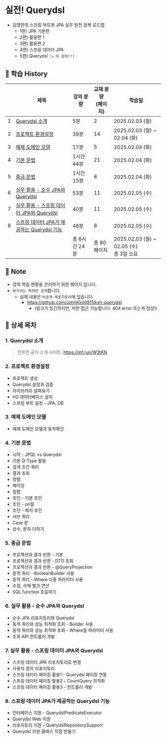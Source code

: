 # 실전! Querydsl

- 김영한의 스프링 부트와 JPA 실무 완전 정복 로드맵
    - 1편) JPA 기본편
    - 2편) 활용편 1
    - 3편) 활용편 2 
    - 4편) 스프링 데이터 JPA 
    - 5편) Querydsl `👈 이 강의!!!`

## 📅 학습 History

|   | 제목                                                                | 강의 분량     | 교재 분량<br>(페이지) | 학습일                                    |
|---|-------------------------------------------------------------------|-----------|----------------|----------------------------------------|
| 1 | [Querydsl 소개](#1-querydsl-소개)                                     | 5분        | 2              | 2025.02.03 (월)                         |
| 2 | [프로젝트 환경설정](#2-프로젝트-환경설정)                                         | 39분       | 14             | 2025.02.03 (월) ~ 02.04 (화)             |
| 3 | [예제 도메인 모델](#3-예제-도메인-모델)                                         | 17분       | 5              | 2025.02.04 (화)                         |
| 4 | [기본 문법](#4-기본-문법)                                                 | 1시간 44분   | 21             | 2025.02.04 (화)                         |
| 5 | [중급 문법](#5-중급-문법)                                                 | 1시간 15분   | 8              | 2025.02.04 (화)                         |
| 6 | [실무 활용 - 순수 JPA와 Querydsl](#6-실무-활용---순수-jpa와-querydsl)           | 53분       | 11             | 2025.02.05 (수)                         |
| 7 | [실무 활용 - 스프링 데이터 JPA와 Querydsl](#7-실무-활용---스프링-데이터-jpa와-querydsl) | 40분       | 11             | 2025.02.05 (수)                         |
| 8 | [스프링 데이터 JPA가 제공하는 Querydsl 기능](#8-스프링-데이터-jpa가-제공하는-querydsl-기능) | 48분       | 8              | 2025.02.05 (수)                         |
|   |                                                                   | 총 6시간 24분 | 총 80 페이지       | 2025.02.03 (월) ~ 02.05 (수) <br>총 3일 소요 |

## 📌 Note

- 강의 학습 현황을 관리하기 위한 페이지 입니다.
- `여기서는 목차만 공개`합니다.
    - 실제 내용은 `비공개 레포지토리`에 있습니다.
        - https://github.com/JohnKim0911/kyh-querydsl
          - (링크가 있긴하지만, 저만 접근 가능합니다. 404 error 뜨는게 정상!)

## 🔎 상세 목차

### 1. Querydsl 소개

> 인프런 공식 소개 사이트: https://inf.run/W3tKN

### 2. 프로젝트 환경설정

- 프로젝트 생성
- Querydsl 설정과 검증
- 라이브러리 살펴보기
- H2 데이터베이스 설치
- 스프링 부트 설정 - JPA, DB

### 3. 예제 도메인 모델

- 예제 도메인 모델과 동작확인

### 4. 기본 문법

- 시작 - JPQL vs Querydsl
- 기본 Q-Type 활용
- 검색 조건 쿼리
- 결과 조회
- 정렬
- 페이징
- 집합
- 조인 - 기본 조인
- 조인 - on절
- 조인 - 페치 조인
- 서브 쿼리
- Case 문
- 상수, 문자 더하기

### 5. 중급 문법

- 프로젝션과 결과 반환 - 기본
- 프로젝션과 결과 반환 - DTO 조회
- 프로젝션과 결과 반환 - @QueryProjection
- 동적 쿼리 - BooleanBuilder 사용
- 동적 쿼리 - Where 다중 파라미터 사용
- 수정, 삭제 벌크 연산
- SQL function 호출하기

### 6. 실무 활용 - 순수 JPA와 Querydsl

- 순수 JPA 리포지토리와 Querydsl
- 동적 쿼리와 성능 최적화 조회 - Builder 사용
- 동적 쿼리와 성능 최적화 조회 - Where절 파라미터 사용
- 조회 API 컨트롤러 개발

### 7. 실무 활용 - 스프링 데이터 JPA와 Querydsl

- 스프링 데이터 JPA 리포지토리로 변경
- 사용자 정의 리포지토리
- 스프링 데이터 페이징 활용1 - Querydsl 페이징 연동
- 스프링 데이터 페이징 활용2 - CountQuery 최적화
- 스프링 데이터 페이징 활용3 - 컨트롤러 개발

### 8. 스프링 데이터 JPA가 제공하는 Querydsl 기능

- 인터페이스 지원 - QuerydslPredicateExecutor
- Querydsl Web 지원
- 리포지토리 지원 - QuerydslRepositorySupport
- Querydsl 지원 클래스 직접 만들기
